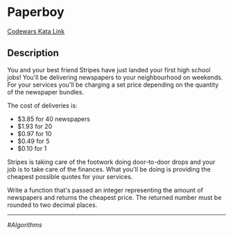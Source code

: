 # Paperboy

[Codewars Kata Link](https://www.codewars.com/kata/56ed5f13c4e5d6c5b3000745/python)

## Description
You and your best friend Stripes have just landed your first high school jobs! You'll be delivering newspapers to your neighbourhood on weekends. For your services you'll be charging a set price depending on the quantity of the newspaper bundles.

The cost of deliveries is:

- $3.85 for 40 newspapers
- $1.93 for 20
- $0.97 for 10
- $0.49 for 5
- $0.10 for 1

Stripes is taking care of the footwork doing door-to-door drops and your job is to take care of the finances. What you'll be doing is providing the cheapest possible quotes for your services.

Write a function that's passed an integer representing the amount of newspapers and returns the cheapest price. The returned number must be rounded to two decimal places.

---

*#Algorithms*